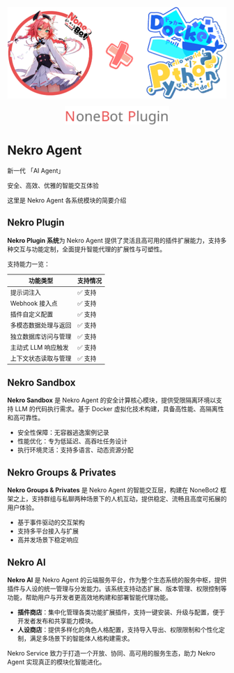 <div align="center">
  <a href="https://v2.nonebot.dev/store"><img src="/docs/images/home/NA_logo.png" width="1024" alt="NoneBotPluginLogo"></a><br>
  <p><img src="./images/home/NoneBotPlugin.svg" width="240" alt="NoneBotPluginText"></p>
</div>

# Nekro Agent

新一代 「AI Agent」

安全、高效、优雅的智能交互体验

这里是 Nekro Agent 各系统模块的简要介绍

## Nekro Plugin

**Nekro Plugin 系统**为 Nekro Agent 提供了灵活且高可用的插件扩展能力，支持多种交互与功能定制，全面提升智能代理的扩展性与可塑性。

支持能力一览：

| 功能类型 | 支持情况 |
|----------|----------|
| 提示词注入 | ✅ 支持 |
| Webhook 接入点 | ✅ 支持 |
| 插件自定义配置 | ✅ 支持 |
| 多模态数据处理与返回 | ✅ 支持 |
| 独立数据库访问与管理 | ✅ 支持 |
| 主动式 LLM 响应触发 | ✅ 支持 |
| 上下文状态读取与管理 | ✅ 支持 |


## Nekro Sandbox

**Nekro Sandbox** 是 Nekro Agent 的安全计算核心模块，提供受限隔离环境以支持 LLM 的代码执行需求。基于 Docker 虚拟化技术构建，具备高性能、高隔离性和高可靠性。

- 安全性保障：无容器逃逸案例记录  
- 性能优化：专为低延迟、高吞吐任务设计  
- 执行环境灵活：支持多语言、动态资源分配


## Nekro Groups & Privates

**Nekro Groups & Privates** 是 Nekro Agent 的智能交互层，构建在 NoneBot2 框架之上，支持群组与私聊两种场景下的人机互动，提供稳定、流畅且高度可拓展的用户体验。

- 基于事件驱动的交互架构  
- 支持多平台接入与扩展  
- 高并发场景下稳定响应  



## Nekro AI

**Nekro AI** 是 Nekro Agent 的云端服务平台，作为整个生态系统的服务中枢，提供插件与人设的统一管理与分发能力。该系统支持动态扩展、版本管理、权限控制等功能，帮助用户与开发者更高效地构建和部署智能代理功能。

- **插件商店**：集中化管理各类功能扩展插件，支持一键安装、升级与配置，便于开发者发布和共享能力模块。  
- **人设商店**：提供多样化的角色人格配置，支持导入导出、权限限制和个性化定制，满足多场景下的智能体人格构建需求。

Nekro Service 致力于打造一个开放、协同、高可用的服务生态，助力 Nekro Agent 实现真正的模块化智能进化。
